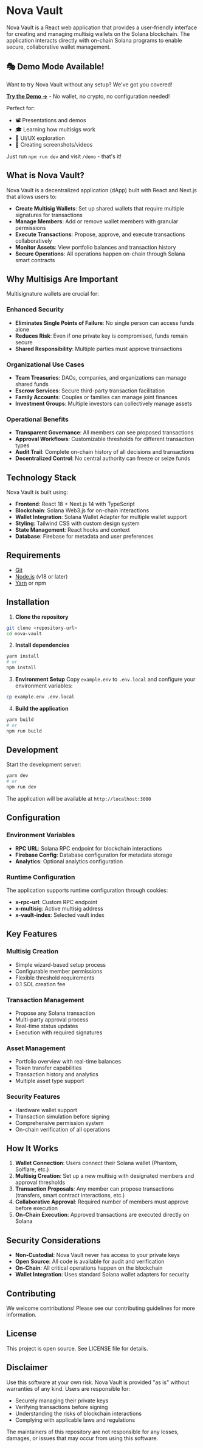 # Nova Vault

Nova Vault is a React web application that provides a user-friendly interface for creating and managing multisig wallets on the Solana blockchain. The application interacts directly with on-chain Solana programs to enable secure, collaborative wallet management.

## 🎭 Demo Mode Available!

Want to try Nova Vault without any setup? We've got you covered!

**[Try the Demo →](./DEMO_README.md)** - No wallet, no crypto, no configuration needed!

Perfect for:
- 📽️ Presentations and demos
- 🎓 Learning how multisigs work
- 🎨 UI/UX exploration
- 📱 Creating screenshots/videos

Just run `npm run dev` and visit `/demo` - that's it!

## What is Nova Vault?

Nova Vault is a decentralized application (dApp) built with React and Next.js that allows users to:

- **Create Multisig Wallets**: Set up shared wallets that require multiple signatures for transactions
- **Manage Members**: Add or remove wallet members with granular permissions
- **Execute Transactions**: Propose, approve, and execute transactions collaboratively
- **Monitor Assets**: View portfolio balances and transaction history
- **Secure Operations**: All operations happen on-chain through Solana smart contracts

## Why Multisigs Are Important

Multisignature wallets are crucial for:

### **Enhanced Security**
- **Eliminates Single Points of Failure**: No single person can access funds alone
- **Reduces Risk**: Even if one private key is compromised, funds remain secure
- **Shared Responsibility**: Multiple parties must approve transactions

### **Organizational Use Cases**
- **Team Treasuries**: DAOs, companies, and organizations can manage shared funds
- **Escrow Services**: Secure third-party transaction facilitation
- **Family Accounts**: Couples or families can manage joint finances
- **Investment Groups**: Multiple investors can collectively manage assets

### **Operational Benefits**
- **Transparent Governance**: All members can see proposed transactions
- **Approval Workflows**: Customizable thresholds for different transaction types
- **Audit Trail**: Complete on-chain history of all decisions and transactions
- **Decentralized Control**: No central authority can freeze or seize funds

## Technology Stack

Nova Vault is built using:

- **Frontend**: React 18 + Next.js 14 with TypeScript
- **Blockchain**: Solana Web3.js for on-chain interactions
- **Wallet Integration**: Solana Wallet Adapter for multiple wallet support
- **Styling**: Tailwind CSS with custom design system
- **State Management**: React hooks and context
- **Database**: Firebase for metadata and user preferences

## Requirements

- [Git](https://git-scm.com/book/en/v2/Getting-Started-Installing-Git)
- [Node.js](https://nodejs.org/en/download) (v18 or later)
- [Yarn](https://classic.yarnpkg.com/lang/en/docs/install/) or npm

## Installation

1. **Clone the repository**
```bash
git clone <repository-url>
cd nova-vault
```

2. **Install dependencies**
```bash
yarn install
# or
npm install
```

3. **Environment Setup**
Copy `example.env` to `.env.local` and configure your environment variables:
```bash
cp example.env .env.local
```

4. **Build the application**
```bash
yarn build
# or
npm run build
```

## Development

Start the development server:

```bash
yarn dev
# or
npm run dev
```

The application will be available at `http://localhost:3000`

## Configuration

### Environment Variables

- **RPC URL**: Solana RPC endpoint for blockchain interactions
- **Firebase Config**: Database configuration for metadata storage
- **Analytics**: Optional analytics configuration

### Runtime Configuration

The application supports runtime configuration through cookies:

- **x-rpc-url**: Custom RPC endpoint
- **x-multisig**: Active multisig address
- **x-vault-index**: Selected vault index

## Key Features

### **Multisig Creation**
- Simple wizard-based setup process
- Configurable member permissions
- Flexible threshold requirements
- 0.1 SOL creation fee

### **Transaction Management**
- Propose any Solana transaction
- Multi-party approval process
- Real-time status updates
- Execution with required signatures

### **Asset Management**
- Portfolio overview with real-time balances
- Token transfer capabilities
- Transaction history and analytics
- Multiple asset type support

### **Security Features**
- Hardware wallet support
- Transaction simulation before signing
- Comprehensive permission system
- On-chain verification of all operations

## How It Works

1. **Wallet Connection**: Users connect their Solana wallet (Phantom, Solflare, etc.)
2. **Multisig Creation**: Set up a new multisig with designated members and approval thresholds
3. **Transaction Proposals**: Any member can propose transactions (transfers, smart contract interactions, etc.)
4. **Collaborative Approval**: Required number of members must approve before execution
5. **On-Chain Execution**: Approved transactions are executed directly on Solana

## Security Considerations

- **Non-Custodial**: Nova Vault never has access to your private keys
- **Open Source**: All code is available for audit and verification
- **On-Chain**: All critical operations happen on the blockchain
- **Wallet Integration**: Uses standard Solana wallet adapters for security

## Contributing

We welcome contributions! Please see our contributing guidelines for more information.

## License

This project is open source. See LICENSE file for details.

## Disclaimer

Use this software at your own risk. Nova Vault is provided "as is" without warranties of any kind. Users are responsible for:

- Securely managing their private keys
- Verifying transactions before signing
- Understanding the risks of blockchain interactions
- Complying with applicable laws and regulations

The maintainers of this repository are not responsible for any losses, damages, or issues that may occur from using this software.